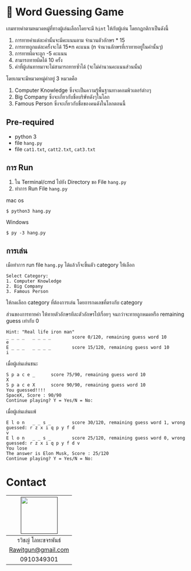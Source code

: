 # 🧠 Word Guessing Game
เกมทายคำตามหมวดหมู่ที่ทางผู้เล่นเลือกโดยจะมี `hint` ให้กับผู้เล่น
โดยกฎกติกาเป็นดังนี้

1. การทายคำแต่ละคำนั้นจะมีคะแนนตาม จำนวนตัวอักษร * 15
2. การทายถูกแต่ละครั้งจะได้ 15*n คะแนน (n จำนวนอักษรที่เราทายอยู่ในคำนั้นๆ)
3. การทายผิดจะถูก -5 คะแนน
4. สามารถทายผิดได้ 10 ครั้ง
5. คำที่ผู้เล่นทายมาจะไม่สามารถทายซ้ำได้ (จะไม่คำนวนคะแนนส่วนนั้น)

โดยเกมจะมีหมวดหมู่คำอยู่ 3 หมวดคือ
1. Computer Knowledge ซึ่งจะเป็นความรู้พื้นฐานทางคอมพิวเตอร์ต่างๆ
2. Big Company ซึ่งจะเกี่ยวกับชื่อบริษัทดังๆในโลก
3. Famous Person ซึ่งจะเกี่ยวกับชื่อของคนดังในโลกตอนนี้
## Pre-required
* python 3
* file `hang.py`
* file `cat1.txt`, `catt2.txt`, `cat3.txt`

##  การ Run
1. ใน Terminal/cmd ไปยัง Directory ขอ File `hang.py`
2. ทำการ Run File `hang.py`

mac os
```
$ python3 hang.py
```
Windows
```
$ py -3 hang.py
```

##  การเล่น

เมือทำการ run file `hang.py` ได้แล้วก็จะขึ้นตัว category ให้เลือก
```
Select Category:
1. Computer Knowledge
2. Big Company
3. Famous Person
```
ให้กดเลือก category ที่ต้องการเล่น โดยการกดเลขที่ตรงกับ category

ส่วนของการทายคำ
ให้ทายตัวอักษรทีละตัวอักษรไปเรื่อยๆ จนกว่าจะทายถูกหมดหรือ remaining guess เท่ากับ 0
```
Hint: "Real life iron man"
_ _ _ _   _ _ _ _        score 0/120, remaining guess word 10
e
E _ _ _   _ _ _ _        score 15/120, remaining guess word 10
i
```

เมื่อผู้เล่นเล่นชนะ
```
S p a c e _      score 75/90, remaining guess word 10
X
S p a c e X      score 90/90, remaining guess word 10
You guessed!!!!
SpaceX, Score : 90/90
Continue playing? Y = Yes/N = No:
```
เมื่อผู้เล่นเล่นแพ้
```
E l o n   _ _ s _        score 30/120, remaining guess word 1, wrong guessed: r z x i q p y f d
v
E l o n   _ _ s _        score 25/120, remaining guess word 0, wrong guessed: r z x i q p y f d v
You lose
The answer is Elon Musk, Score : 25/120
Continue playing? Y = Yes/N = No:
```

# Contact
<center>

|<a href=""><img src="https://avatars0.githubusercontent.com/u/31315990?s=460&v=4" width="100px"></a>  |
| :-: |
|รวิชญ์ โลหะขจรพันธ์|
|      Rawitgun@gmail.com      |
|     0910349301    |

</center>
